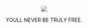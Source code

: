 <p align="center"> <img src="https://komarev.com/ghpvc/?username=MURDERBUDDY&color=81b6c7&label=⠀WITNESSES⠀"> </p>

<p align="center"> YOULL NEVER BE TRULY FREE. </p>

⠀
